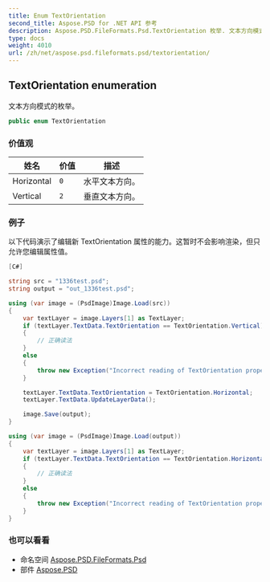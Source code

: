 ```yaml
---
title: Enum TextOrientation
second_title: Aspose.PSD for .NET API 参考
description: Aspose.PSD.FileFormats.Psd.TextOrientation 枚举. 文本方向模式的枚举
type: docs
weight: 4010
url: /zh/net/aspose.psd.fileformats.psd/textorientation/
---
```

## TextOrientation enumeration

文本方向模式的枚举。

```csharp
public enum TextOrientation
```

### 价值观

| 姓名 | 价值 | 描述 |
| --- | --- | --- |
| Horizontal | `0` | 水平文本方向。 |
| Vertical | `2` | 垂直文本方向。 |

### 例子

以下代码演示了编辑新 TextOrientation 属性的能力。这暂时不会影响渲染，但只允许您编辑属性值。

```csharp
[C#]

string src = "1336test.psd";
string output = "out_1336test.psd";

using (var image = (PsdImage)Image.Load(src))
{
    var textLayer = image.Layers[1] as TextLayer;
    if (textLayer.TextData.TextOrientation == TextOrientation.Vertical)
    {
        // 正确读法
    }
    else
    {
        throw new Exception("Incorrect reading of TextOrientation property value");
    }

    textLayer.TextData.TextOrientation = TextOrientation.Horizontal;
    textLayer.TextData.UpdateLayerData();

    image.Save(output);
}

using (var image = (PsdImage)Image.Load(output))
{
    var textLayer = image.Layers[1] as TextLayer;
    if (textLayer.TextData.TextOrientation == TextOrientation.Horizontal)
    {
        // 正确读法
    }
    else
    {
        throw new Exception("Incorrect reading of TextOrientation property value");
    }
}
```

### 也可以看看

* 命名空间 [Aspose.PSD.FileFormats.Psd](../../aspose.psd.fileformats.psd/)
* 部件 [Aspose.PSD](../../)


